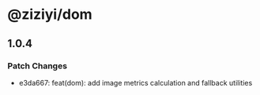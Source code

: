 # @ziziyi/dom

## 1.0.4

### Patch Changes

- e3da667: feat(dom): add image metrics calculation and fallback utilities
